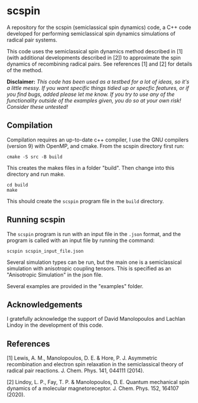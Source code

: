 # scspin
A repository for the scspin (semiclassical spin dynamics) code, a C++ code developed for performing semiclassical spin dynamics simulations of radical pair systems.

This code uses the semiclassical spin dynamics method described in [1] (with additional developments described in [2]) to approximate the spin dynamics of recombining radical pairs. See references [1] and [2] for details of the method.

**Disclaimer:** _This code has been used as a testbed for a lot of ideas, so it's a little messy. If you want specific things tidied up or specfic features, or if you find bugs, added please let me know. If you try to use any of the functionality outside of the examples given, you do so at your own risk! Consider these untested!_

## Compilation

Compilation requires an up-to-date c++ compiler, I use the GNU compilers (version 9) with OpenMP, and cmake. From the scspin directory first run:
```
cmake -S src -B build
```
This creates the makes files in a folder "build". Then change into this directory and run make.
```
cd build
make
```
This should create the `scspin` program file in the `build` directory.

## Running scspin

The `scspin` program is run with an input file in the `.json` format, and the program is called with an input file by running the command:
```
scspin scspin_input_file.json
```
Several simulation types can be run, but the main one is a semiclassical simulation with anisotropic coupling tensors. This is specified as an "Anisotropic Simulation" in the json file.

Several examples are provided in the "examples" folder.

## Acknowledgements

I gratefully acknowledge the support of David Manolopoulos and Lachlan Lindoy in the development of this code.

## References
[1] Lewis, A. M., Manolopoulos, D. E. & Hore, P. J. Asymmetric recombination and electron spin relaxation in the semiclassical theory of radical pair reactions. J. Chem. Phys. 141, 044111 (2014).

[2] Lindoy, L. P., Fay, T. P. & Manolopoulos, D. E. Quantum mechanical spin dynamics of a molecular magnetoreceptor. J. Chem. Phys. 152, 164107 (2020).
